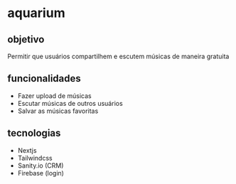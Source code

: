 # aquarium

## objetivo

Permitir que usuários compartilhem e escutem músicas de maneira gratuita

## funcionalidades

- Fazer upload de músicas
- Escutar músicas de outros usuários
- Salvar as músicas favoritas

## tecnologias

- Nextjs
- Tailwindcss
- Sanity.io (CRM)
- Firebase (login)
